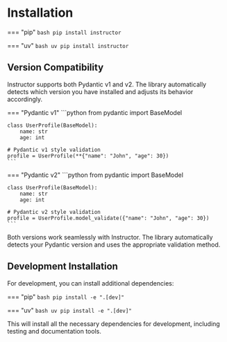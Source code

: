 # Installation

=== "pip"
    ```bash
    pip install instructor
    ```

=== "uv"
    ```bash
    uv pip install instructor
    ```

## Version Compatibility

Instructor supports both Pydantic v1 and v2. The library automatically detects which version you have installed and adjusts its behavior accordingly.

=== "Pydantic v1"
    ```python
    from pydantic import BaseModel

    class UserProfile(BaseModel):
        name: str
        age: int

    # Pydantic v1 style validation
    profile = UserProfile(**{"name": "John", "age": 30})
    ```

=== "Pydantic v2"
    ```python
    from pydantic import BaseModel

    class UserProfile(BaseModel):
        name: str
        age: int

    # Pydantic v2 style validation
    profile = UserProfile.model_validate({"name": "John", "age": 30})
    ```

Both versions work seamlessly with Instructor. The library automatically detects your Pydantic version and uses the appropriate validation method.

## Development Installation

For development, you can install additional dependencies:

=== "pip"
    ```bash
    pip install -e ".[dev]"
    ```

=== "uv"
    ```bash
    uv pip install -e ".[dev]"
    ```

This will install all the necessary dependencies for development, including testing and documentation tools.
